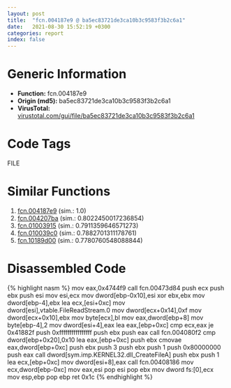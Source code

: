 ```yaml
---
layout: post
title:  "fcn.004187e9 @ ba5ec83721de3ca10b3c9583f3b2c6a1"
date:   2021-08-30 15:52:19 +0300
categories: report
index: false
---
```


# Generic Information
- **Function:** fcn.004187e9
- **Origin (md5):** ba5ec83721de3ca10b3c9583f3b2c6a1
- **VirusTotal:** [virustotal.com/gui/file/ba5ec83721de3ca10b3c9583f3b2c6a1][virustotal_ref]

# Code Tags
<span class="tag" id="FILE">FILE</span>


# Similar Functions

1. [fcn.004187e9][similar_1_ref] (sim.: 1.0)
2. [fcn.004207ba][similar_2_ref] (sim.: 0.8022450017236854)
3. [fcn.01003915][similar_3_ref] (sim.: 0.7911359646571273)
4. [fcn.010039c0][similar_4_ref] (sim.: 0.7882701311178761)
5. [fcn.10189d00][similar_5_ref] (sim.: 0.7780760548088844)


# Disassembled Code

{% highlight nasm %}
mov eax,0x4744f9
call fcn.00473d84
push ecx
push ebx
push esi
mov esi,ecx
mov dword[ebp-0x10],esi
xor ebx,ebx
mov dword[ebp-4],ebx
lea ecx,[esi+0xc]
mov dword[esi],vtable.FileReadStream.0
mov dword[ecx+0x14],0xf
mov dword[ecx+0x10],ebx
mov byte[ecx],bl
mov eax,dword[ebp+8]
mov byte[ebp-4],2
mov dword[esi+4],eax
lea eax,[ebp+0xc]
cmp ecx,eax
je 0x41882f
push 0xffffffffffffffff
push ebx
push eax
call fcn.004080f2
cmp dword[ebp+0x20],0x10
lea eax,[ebp+0xc]
push ebx
cmovae eax,dword[ebp+0xc]
push ebx
push 3
push ebx
push 1
push 0x80000000
push eax
call dword[sym.imp.KERNEL32.dll_CreateFileA]
push ebx
push 1
lea ecx,[ebp+0xc]
mov dword[esi+8],eax
call fcn.00408186
mov ecx,dword[ebp-0xc]
mov eax,esi
pop esi
pop ebx
mov dword fs:[0],ecx
mov esp,ebp
pop ebp
ret 0x1c
{% endhighlight %}


[similar_1_ref]: /report/fcn.004187e9@53687e619dcac7d709f306d061d8daeb
[similar_2_ref]: /report/fcn.004207ba@c3466bab32f3a73706b87b6042748ed4
[similar_3_ref]: /report/fcn.01003915@b115515a4c22598417d07022f1942d1e
[similar_4_ref]: /report/fcn.010039c0@b115515a4c22598417d07022f1942d1e
[similar_5_ref]: /report/fcn.10189d00@8761fe5e7bef67f1579f600248f8f0cc
[virustotal_ref]: https://www.virustotal.com/gui/file/ba5ec83721de3ca10b3c9583f3b2c6a1